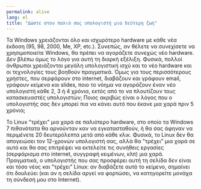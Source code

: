 ```yaml
---
permalink: alive
lang: el
title: "Δώστε στον παλιό σας υπολογιστή μια δεύτερη ζωή"
---
```


Τα Windows χρειάζονται όλο και ισχυρότερο hardware με κάθε νέα έκδοση
 (95, 98, 2000, Me, XP, etc.). Συνεπώς, αν θέλετε να συνεχίσετε να χρησιμοποιείτε 
Windows, θα πρέπει να αγοράζετε συνεχώς νέο hardware. Δεν βλέπω όμως το λόγο για 
αυτή τη διαρκή εξέλιξη. Φυσικά, πολλοί άνθρωποι χρειάζονται μεγάλη 
υπολογιστική ισχύ και το νέο hardware και οι τεχνολογίες τους βοηθούν πραγματικά.
Όμως για τους περισσότερους χρήστες, που σερφάρουν στο internet, διαβάζουν και
γράφουν email, γράφουν κείμενα και slides, ποιο το νόημα να αγοράζουν έναν νέο
υπολογιστή κάθε 2, 3 ή 4 χρόνια, εκτός από το να πλουτίζουν τους κατασκευαστές
υπολογιστών; Ποιος ακριβώς είναι ο λόγος που ο υπολογιστής σας δεν μπορεί πια να
κάνει αυτό που έκανε μια χαρά πριν 5 χρόνια;

Το Linux "τρέχει" μια χαρά σε παλιότερο hardware, στο οποίο τα Windows 7 
πιθανότατα θα αρνούνταν καν να εγκατασταθούν, ή θα σας άφηναν να περιμένετε
20 δευτερόλεπτα μετά από κάθε κλικ. Φυσικά, το Linux δεν θα απογειώσει τον 
12-χρονών υπολογιστή σας, αλλά θα "τρέχει" μια χαρά σε αυτό και θα σας επιτρέψει
να εκτελείτε τις συνήθεις εργασίες (σερφάρισμα στο internet, συγγραφή κειμένων, κλπ)
μια χαρά. Πραγματικά, ο υπολογιστής που σας προσφέρει αυτή τη σελίδα δεν είναι
και τόσο νέος και "τρέχει" Linux: αν διαβάζετε αυτό το κείμενο, σημαίνει ότι 
δουλεύει (και αν η σελίδα αργεί να φορτώσει, να κατηγορείτε μονάχα τη σύνδεσή μου
στο Internet).




